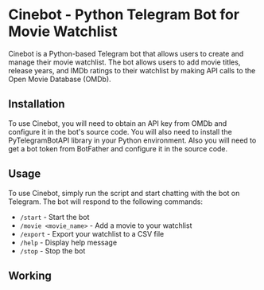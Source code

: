 # Cinebot - Python Telegram Bot for Movie Watchlist
Cinebot is a Python-based Telegram bot that allows users to create and manage their movie watchlist. The bot allows users to add movie titles, release years, and IMDb ratings to their watchlist by making API calls to the Open Movie Database (OMDb).

## Installation
To use Cinebot, you will need to obtain an API key from OMDb and configure it in the bot's source code. You will also need to install the PyTelegramBotAPI library in your Python environment. Also you will need to get a bot token from BotFather and configure it in the source code.

## Usage
To use Cinebot, simply run the script and start chatting with the bot on Telegram. The bot will respond to the following commands:
- `/start` - Start the bot
- `/movie <movie_name>` - Add a movie to your watchlist
- `/export` - Export your watchlist to a CSV file
- `/help` - Display help message
- `/stop` - Stop the bot

## Working

